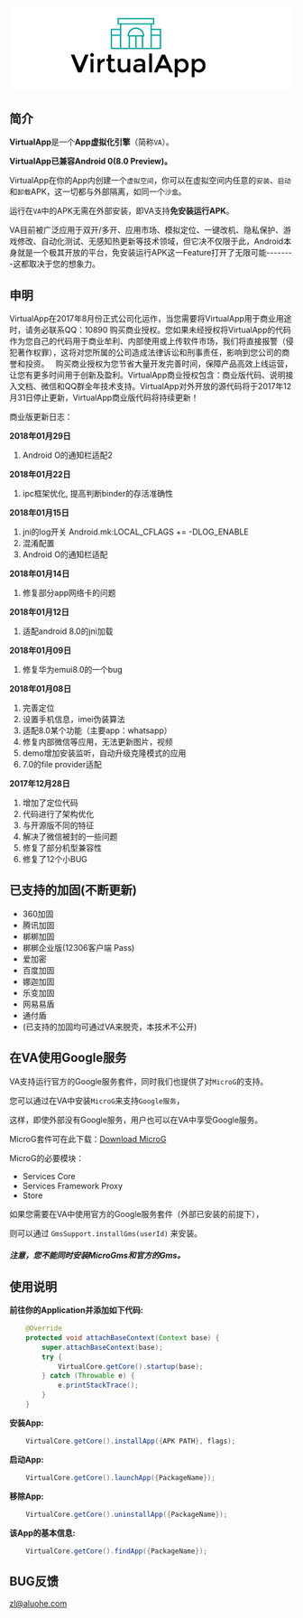 [![VA banner](https://raw.githubusercontent.com/asLody/VirtualApp/master/Logo.png)](https://github.com/asLody/VirtualApp)

简介
---
**VirtualApp**是一个**App虚拟化引擎**（简称`VA`）。

**VirtualApp已兼容Android 0(8.0 Preview)。**

VirtualApp在你的App内创建一个`虚拟空间`，你可以在虚拟空间内任意的`安装`、`启动`和`卸载`APK，这一切都与外部隔离，如同一个`沙盒`。

运行在`VA`中的APK无需在外部安装，即VA支持**免安装运行APK**。

VA目前被广泛应用于双开/多开、应用市场、模拟定位、一键改机、隐私保护、游戏修改、自动化测试、无感知热更新等技术领域，但它决不仅限于此，Android本身就是一个极其开放的平台，免安装运行APK这一Feature打开了无限可能--------这都取决于您的想象力。

申明
---
VirtualApp在2017年8月份正式公司化运作，当您需要将VirtualApp用于商业用途时，请务必联系QQ：10890 购买商业授权。您如果未经授权将VirtualApp的代码作为您自己的代码用于商业牟利、内部使用或上传软件市场，我们将直接报警（侵犯著作权罪），这将对您所属的公司造成法律诉讼和刑事责任，影响到您公司的商誉和投资。
 
购买商业授权为您节省大量开发完善时间，保障产品高效上线运营，让您有更多时间用于创新及盈利。VirtualApp商业授权包含：商业版代码、说明接入文档、微信和QQ群全年技术支持。VirtualApp对外开放的源代码将于2017年12月31日停止更新，VirtualApp商业版代码将持续更新！
 
 
商业版更新日志：

**2018年01月29日**
1. Android O的通知栏适配2

**2018年01月22日**
1. ipc框架优化, 提高判断binder的存活准确性

**2018年01月15日**
1. jni的log开关 Android.mk:LOCAL_CFLAGS += -DLOG_ENABLE
2. 混淆配置
3. Android O的通知栏适配

**2018年01月14日**
1. 修复部分app网络卡的问题

**2018年01月12日**
1. 适配android 8.0的jni加载

**2018年01月09日**
1. 修复华为emui8.0的一个bug

**2018年01月08日**
1. 完善定位
2. 设置手机信息，imei伪装算法
3. 适配8.0某个功能（主要app：whatsapp）
4. 修复内部微信等应用，无法更新图片，视频
5. demo增加安装监听，自动升级克隆模式的应用
6. 7.0的file provider适配

**2017年12月28日**
1. 增加了定位代码
2. 代码进行了架构优化
3. 与开源版不同的特征
4. 解决了微信被封的一些问题
5. 修复了部分机型兼容性
6. 修复了12个小BUG


已支持的加固(不断更新)
----------
* 360加固
* 腾讯加固
* 梆梆加固
* 梆梆企业版(12306客户端 Pass)
* 爱加密
* 百度加固
* 娜迦加固
* 乐变加固
* 网易易盾
* 通付盾
* (已支持的加固均可通过VA来脱壳，本技术不公开)


在VA使用Google服务
-----------
VA支持运行官方的Google服务套件，同时我们也提供了对`MicroG`的支持。

您可以通过在VA中安装`MicroG`来支持`Google服务`，

这样，即使外部没有Google服务，用户也可以在VA中享受Google服务。

MicroG套件可在此下载：[Download MicroG](https://microg.org/download.html)

MicroG的必要模块：
* Services Core
* Services Framework Proxy
* Store

如果您需要在VA中使用官方的Google服务套件（外部已安装的前提下），

则可以通过 `GmsSupport.installGms(userId)` 来安装。

##### 注意，您不能同时安装MicroGms和官方的Gms。


使用说明
----------

**前往你的Application并添加如下代码:**
```java
    @Override
    protected void attachBaseContext(Context base) {
        super.attachBaseContext(base);
        try {
            VirtualCore.getCore().startup(base);
        } catch (Throwable e) {
            e.printStackTrace();
        }
    }
```
**安装App:**
```java
    VirtualCore.getCore().installApp({APK PATH}, flags);
```
**启动App:**
```java
    VirtualCore.getCore().launchApp({PackageName});
```
**移除App:**
```java
    VirtualCore.getCore().uninstallApp({PackageName});
```
**该App的基本信息:**
```java
    VirtualCore.getCore().findApp({PackageName});
```

BUG反馈
------------
zl@aluohe.com
